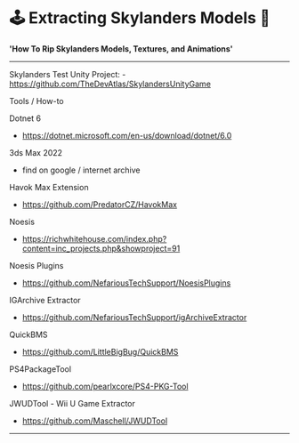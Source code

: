 # 🕹️ Extracting Skylanders Models 🎯

**'How To Rip Skylanders Models, Textures, and Animations'**

---

Skylanders Test Unity Project: - https://github.com/TheDevAtlas/SkylandersUnityGame

Tools / How-to

Dotnet 6
- https://dotnet.microsoft.com/en-us/download/dotnet/6.0

3ds Max 2022
- find on google / internet archive

Havok Max Extension
- https://github.com/PredatorCZ/HavokMax

Noesis
- https://richwhitehouse.com/index.php?content=inc_projects.php&showproject=91

Noesis Plugins
- https://github.com/NefariousTechSupport/NoesisPlugins

IGArchive Extractor
- https://github.com/NefariousTechSupport/igArchiveExtractor

QuickBMS
- https://github.com/LittleBigBug/QuickBMS

PS4PackageTool
- https://github.com/pearlxcore/PS4-PKG-Tool

JWUDTool - Wii U Game Extractor
- https://github.com/Maschell/JWUDTool

---